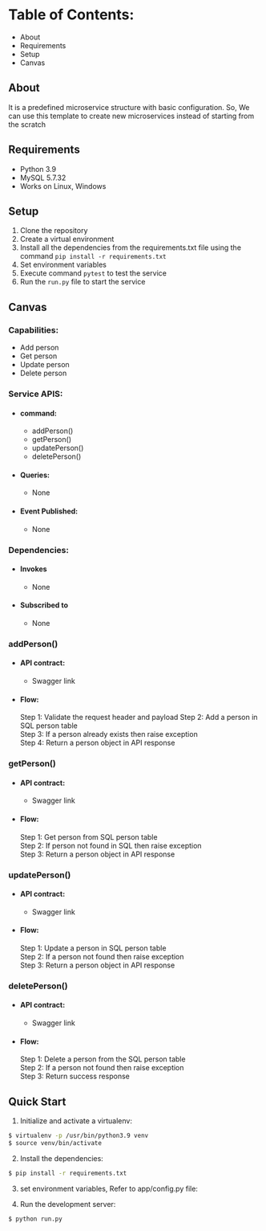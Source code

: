 # Table of Contents:

- About
- Requirements
- Setup
- Canvas


## About

It is a predefined microservice structure with basic configuration. So, We can use this template to create new microservices instead of starting from the scratch

## Requirements

- Python 3.9
- MySQL 5.7.32
- Works on Linux, Windows


## Setup

1. Clone the repository
2. Create a virtual environment
3. Install all the dependencies from the requirements.txt file using the command `pip install -r requirements.txt`
4. Set environment variables
5. Execute command `pytest` to test the service
5. Run the `run.py` file to start the service


## Canvas

### Capabilities:
- Add person
- Get person
- Update person
- Delete person


### Service APIS:

- #### command:
    - addPerson()
    - getPerson()
    - updatePerson()
    - deletePerson()

- #### Queries:
    - None

- #### Event Published:
    - None


### Dependencies:
- #### Invokes
    - None

- #### Subscribed to
    - None


### addPerson()
- #### API contract:
  - Swagger link

- #### Flow:

  Step 1: Validate the request header and payload
  Step 2: Add a person in SQL person table\
  Step 3: If a person already exists then raise exception\
  Step 4: Return a person object in API response


### getPerson()
- #### API contract:
  - Swagger link

- #### Flow:

    Step 1: Get person from SQL person table\
    Step 2: If person not found in SQL then raise exception\
    Step 3: Return a person object in API response

### updatePerson()
- #### API contract:
  - Swagger link

- #### Flow:

    Step 1: Update a person in SQL person table\
    Step 2: If a person not found then raise exception\
    Step 3: Return a person object in API response

### deletePerson()
- #### API contract:
  - Swagger link

- #### Flow:

    Step 1: Delete a person from the SQL person table\
    Step 2: If a person not found then raise exception\
    Step 3: Return success response



## Quick Start


1. Initialize and activate a virtualenv:
  ```bash
  $ virtualenv -p /usr/bin/python3.9 venv
  $ source venv/bin/activate
  ```

2. Install the dependencies:
  ```bash
  $ pip install -r requirements.txt
  ```

3. set environment variables, Refer to app/config.py file:


4. Run the development server:
  ```bash
  $ python run.py
  ```